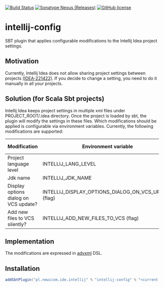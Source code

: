 [![Build Status](https://github.com/pawelkaczor/intellij-config/actions/workflows/scala.yml/badge.svg)](https://github.com/pawelkaczor/intellij-config/actions)
[![Sonatype Nexus (Releases)](https://img.shields.io/nexus/r/pl.newicom.ide.intellij/intellij-config?server=https%3A%2F%2Foss.sonatype.org)](https://mvnrepository.com/artifact/pl.newicom.ide.intellij/intellij-config)
[![GitHub license](https://img.shields.io/github/license/pawelkaczor/intellij-config)](https://github.com/pawelkaczor/intellij-config/blob/master/LICENCE)

# intellij-config

SBT plugin that applies configurable modifications to the Intellij Idea project settings.

## Motivation 
Currently, Intellij Idea does not allow sharing project settings between projects [(IDEA-221422)](https://youtrack.jetbrains.com/issue/IDEA-221422). If you decide to change a setting, you need to do it manually in all your projects. 


## Solution (for Scala Sbt projects)

Intellij Idea keeps project settings in multiple xml files under PROJECT_ROOT/.idea directory.
Once the project is loaded by sbt, the plugin will modify the settings in these files.
Which modifications should be applied is configurable via environment variables.
Currently, the following modifications are supported:

Modification | Environment variable | Configuration file
--------------------- | ------------- | --------------------
Project language level | INTELLIJ_LANG_LEVEL | misc.xml
Jdk name | INTELLIJ_JDK_NAME | misc.xml
Display options dialog on VCS update? | INTELLIJ_DISPLAY_OPTIONS_DIALOG_ON_VCS_UPDATE (flag) | workspace.xml
Add new files to VCS silently? | INTELLIJ_ADD_NEW_FILES_TO_VCS (flag) | workspace.xml

## Implementation

The modifications are expressed in [advxml](https://github.com/geirolz/advxml) DSL. 

## Installation

```scala
addSbtPlugin("pl.newicom.ide.intellij" % "intellij-config" % "<current version>")
```
